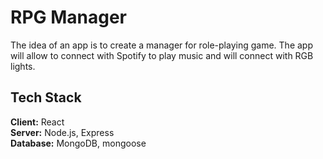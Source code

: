 # RPG Manager

The idea of an app is to create a manager for role-playing game.
The app will allow to connect with Spotify to play music and will connect with RGB lights.

## Tech Stack

**Client:** React\
**Server:** Node.js, Express\
**Database:** MongoDB, mongoose

